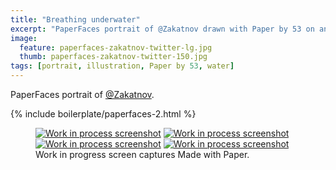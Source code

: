 ```yaml
---
title: "Breathing underwater"
excerpt: "PaperFaces portrait of @Zakatnov drawn with Paper by 53 on an iPad."
image: 
  feature: paperfaces-zakatnov-twitter-lg.jpg
  thumb: paperfaces-zakatnov-twitter-150.jpg
tags: [portrait, illustration, Paper by 53, water]
---
```


PaperFaces portrait of [@Zakatnov](http://twitter.com/Zakatnov).

{% include boilerplate/paperfaces-2.html %}

<figure class="third">
	<a href="{{ site.url }}/images/paperfaces-zakatnov-process-1-lg.jpg"><img src="{{ site.url }}/images/paperfaces-zakatnov-process-1-600.jpg" alt="Work in process screenshot"></a>
	<a href="{{ site.url }}/images/paperfaces-zakatnov-process-2-lg.jpg"><img src="{{ site.url }}/images/paperfaces-zakatnov-process-2-600.jpg" alt="Work in process screenshot"></a>
	<a href="{{ site.url }}/images/paperfaces-zakatnov-process-3-lg.jpg"><img src="{{ site.url }}/images/paperfaces-zakatnov-process-3-600.jpg" alt="Work in process screenshot"></a>
	<a href="{{ site.url }}/images/paperfaces-zakatnov-process-4-lg.jpg"><img src="{{ site.url }}/images/paperfaces-zakatnov-process-4-600.jpg" alt="Work in process screenshot"></a>
	<figcaption>Work in progress screen captures Made with Paper.</figcaption>
</figure>